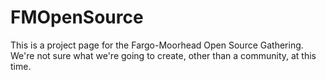 # FMOpenSource
This is a project page for the Fargo-Moorhead Open Source Gathering. We're not sure what we're going to create, other than a community, at this time. 
